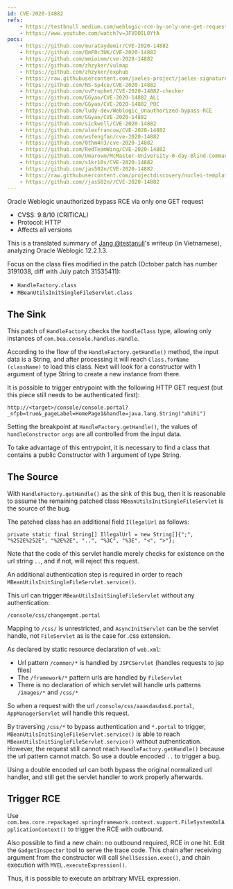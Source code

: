 ```yaml
---
id: CVE-2020-14882
refs:
    - https://testbnull.medium.com/weblogic-rce-by-only-one-get-request-cve-2020-14882-analysis-6e4b09981dbf
    - https://www.youtube.com/watch?v=JFVDOIL0YtA
pocs:
    - https://github.com/murataydemir/CVE-2020-14882
    - https://github.com/QmF0c3UK/CVE-2020-14882
    - https://github.com/mmioimm/cve-2020-14882
    - https://github.com/zhzyker/vulmap
    - https://github.com/zhzyker/exphub
    - https://raw.githubusercontent.com/jaeles-project/jaeles-signatures/master/cves/oracle-weblogic-rce-cve-2020-14882.yaml
    - https://github.com/NS-Sp4ce/CVE-2020-14882
    - https://github.com/ovProphet/CVE-2020-14882-checker
    - https://github.com/GGyao/CVE-2020-14882_ALL
    - https://github.com/GGyao/CVE-2020-14882_POC
    - https://github.com/ludy-dev/Weblogic_Unauthorized-bypass-RCE
    - https://github.com/GGyao/CVE-2020-14882
    - https://github.com/sickwell/CVE-2020-14882
    - https://github.com/alexfrancow/CVE-2020-14882
    - https://github.com/wsfengfan/cve-2020-14882
    - https://github.com/0thm4n3/cve-2020-14882
    - https://github.com/RedTeamWing/CVE-2020-14882
    - https://github.com/Umarovm/McMaster-University-0-day-Blind-Command-Injection
    - https://github.com/s1kr10s/CVE-2020-14882
    - https://github.com/jas502n/CVE-2020-14882
    - https://raw.githubusercontent.com/projectdiscovery/nuclei-templates/master/cves/CVE-2020-14882.yaml
    - https://github.com//jas502n//CVE-2020-14882
---
```

Oracle Weblogic unauthorized bypass RCE via only one GET request

* CVSS: 9.8/10 (CRITICAL)
* Protocol: HTTP
* Affects all versions

This is a translated summary of [Jang @testanull](https://twitter.com/testanull/status/1321390624042442753)'s writeup (in Vietnamese), analyzing Oracle Weblogic 12.2.1.3. 

Focus on the class files modified in the patch (October patch has number 3191038, diff with July patch 31535411): 
* `HandleFactory.class`
* `MBeanUtilsInitSingleFileServlet.class`

## The Sink

 This patch of `HandleFactory` checks the `handleClass` type, allowing only instances of `com.bea.console.handles.Handle`.

 According to the flow of the `HandleFactory.getHandle()` method, the input data is a String, and after processing it will reach `Class.forName (className)` to load this class. Next will look for a constructor with 1 argument of type String to create a new instance from there.

 It is possible to trigger entrypoint with the following HTTP GET request (but this piece still needs to be authenticated first):
 ```
 http://<target>/console/console.portal?_nfpb=true&_pageLabel=HomePage1&handle=java.lang.String("ahihi")
 ```

Setting the breakpoint at `HandleFactory.getHandle()`, the values of `handleConstructor` `args` are all controlled from the input data.

To take advantage of this entrypoint, it is necessary to find a class that contains a public Constructor with 1 argument of type String.

## The Source

With `HandleFactory.getHandle()` as the sink of this bug, then it is reasonable to assume the remaining patched class `MBeanUtilsInitSingleFileServlet` is the source of the bug.

The patched class has an additional field `IllegalUrl` as follows:
```
private static final String[] IllegalUrl = new String[]{";", "%252E%252E", "%2E%2E", "..", "%3C", "%3E", "<", ">"};
```

Note that the code of this servlet handle merely checks for existence on the url string `..`, and if not, will reject this request.

An additional authentication step is required in order to reach `MBeanUtilsInitSingleFileServlet.service()`.

This url can trigger `MBeanUtilsInitSingleFileServlet` without any authentication:
```
/console/css/changemgmt.portal
```

Mapping to `/css/` is unrestricted, and `AsyncInitServlet` can be the servlet handle, not `FileServlet` as is the case for .css extension.

As declared by static resource declaration of `web.xml`:
* Url pattern `/common/*` is handled by `JSPCServlet` (handles requests to jsp files)
* The `/framework/*` pattern urls are handled by `FileServlet`
* There is no declaration of which servlet will handle urls patterns `/images/*` and `/css/*`

So when a request with the url `/console/css/aaasdasdasd.portal`, `AppManagerServlet` will handle this request. 

By traversing `/css/*` to bypass authentication and `*.portal` to trigger, `MBeanUtilsInitSingleFileServlet.service()` is able to reach `MBeanUtilsInitSingleFileServlet.service()` without authentication. However, the request still cannot reach `HandleFactory.getHandle()` because the url pattern cannot match. So use a double encoded `..` to trigger a bug.

Using a double encoded url can both bypass the original normalized url handler, and still get the servlet handler to work properly afterwards.

## Trigger RCE

Use `com.bea.core.repackaged.springframework.context.support.FileSystemXmlApplicationContext()` to trigger the RCE with outbound.

Also possible to find a new chain: no outbound required, RCE in one hit. Edit the `GadgetInspector` tool to serve the trace code. This chain after receiving argument from the constructor will call `ShellSession.exec()`, and chain execution with `MVEL.executeExpression()`.

Thus, it is possible to execute an arbitrary MVEL expression.
